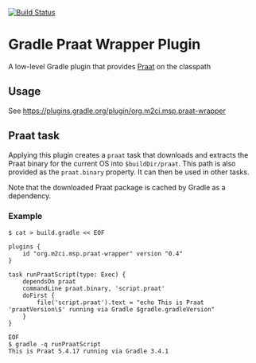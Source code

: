 [![Build Status](https://travis-ci.org/m2ci-msp/gradle-praat-wrapper-plugin.svg?branch=master)](https://travis-ci.org/m2ci-msp/gradle-praat-wrapper-plugin)

Gradle Praat Wrapper Plugin
===========================

A low-level Gradle plugin that provides [Praat](http://praat.org/) on the classpath

Usage
-----

See https://plugins.gradle.org/plugin/org.m2ci.msp.praat-wrapper

Praat task
----------

Applying this plugin creates a `praat` task that downloads and extracts the Praat binary for the current OS into `$buildDir/praat`.
This path is also provided as the `praat.binary` property.
It can then be used in other tasks.

Note that the downloaded Praat package is cached by Gradle as a dependency.

### Example

```
$ cat > build.gradle << EOF

plugins {
    id "org.m2ci.msp.praat-wrapper" version "0.4"
}

task runPraatScript(type: Exec) {
    dependsOn praat
    commandLine praat.binary, 'script.praat'
    doFirst {
        file('script.praat').text = "echo This is Praat 'praatVersion\$' running via Gradle $gradle.gradleVersion"
    }
}

EOF
$ gradle -q runPraatScript
This is Praat 5.4.17 running via Gradle 3.4.1
```
